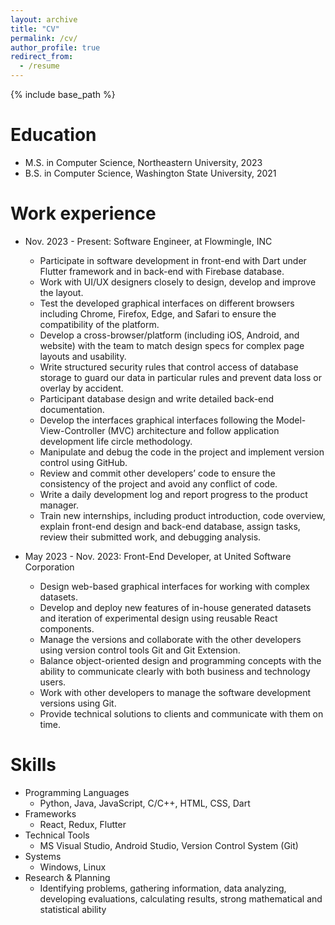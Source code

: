 ```yaml
---
layout: archive
title: "CV"
permalink: /cv/
author_profile: true
redirect_from:
  - /resume
---
```


{% include base_path %}

Education
======
* M.S. in Computer Science, Northeastern University, 2023
* B.S. in Computer Science, Washington State University, 2021

Work experience
======
* Nov. 2023 - Present: Software Engineer, at Flowmingle, INC
  * Participate in software development in front-end with Dart under Flutter framework and in back-end with Firebase database.
  * Work with UI/UX designers closely to design, develop and improve the layout.
  * Test the developed graphical interfaces on different browsers including Chrome, Firefox, Edge, and Safari to ensure the compatibility of the platform. 
  * Develop a cross-browser/platform (including iOS, Android, and website) with the team to match design specs for complex page layouts and usability.
  * Write structured security rules that control access of database storage to guard our data in particular rules and prevent data loss or overlay by accident.
  * Participant database design and write detailed back-end documentation.
  * Develop the interfaces graphical interfaces following the Model-View-Controller (MVC) architecture and follow application development life circle methodology. 
  * Manipulate and debug the code in the project and implement version control using GitHub.
  * Review and commit other developers’ code to ensure the consistency of the project and avoid any conflict of code.
  * Write a daily development log and report progress to the product manager.
  * Train new internships, including product introduction, code overview, explain front-end design and back-end database, assign tasks, review their submitted work, and debugging analysis.


* May 2023 - Nov. 2023: Front-End Developer, at United Software Corporation
  * Design web-based graphical interfaces for working with complex datasets.
  * Develop and deploy new features of in-house generated datasets and iteration of experimental design using reusable React components. 
  * Manage the versions and collaborate with the other developers using version control tools Git and Git Extension. 
  * Balance object-oriented design and programming concepts with the ability to communicate clearly with both business and technology users. 
  * Work with other developers to manage the software development versions using Git. 
  * Provide technical solutions to clients and communicate with them on time.
  
Skills
======
* Programming Languages
  * Python, Java, JavaScript, C/C++, HTML, CSS, Dart
* Frameworks
  * React, Redux, Flutter
* Technical Tools
  * MS Visual Studio, Android Studio, Version Control System (Git)
* Systems
  * Windows, Linux
* Research & Planning
  * Identifying problems, gathering information, data analyzing, developing evaluations, calculating results, strong mathematical and statistical ability